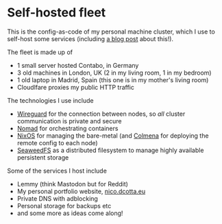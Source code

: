 # Self-hosted fleet

This is the config-as-code of my personal machine cluster, which I use to self-host some services (including [a blog post](https://nico.dcotta.eu/blog/nomad) about this!).

The fleet is made up of
- 1 small server hosted Contabo, in Germany
- 3 old machines in London, UK (2 in my living room, 1 in my bedroom)
- 1 old laptop in Madrid, Spain (this one is in my mother's living room)
- Cloudlfare proxies my public HTTP traffic


The technologies I use include
- [Wireguard](https://www.wireguard.com/) for the connection between nodes, so _all_ cluster communication is private and secure
- [Nomad](https://www.nomadproject.io/) for orchestrating containers
- [NixOS](https://nixos.org/) for managing the bare-metal (and [Colmena](https://github.com/zhaofengli/colmena) for deploying the remote config to each node)
- [SeaweedFS](https://github.com/seaweedfs/seaweedfs) as a distributed filesystem to manage highly available persistent storage

Some of the services I host include
- Lemmy (think Mastodon but for Reddit)
- My personal portfolio website, [nico.dcotta.eu](https://nico.dcotta.eu)
- Private DNS with adblocking
- Personal storage for backups etc
- and some more as ideas come along!

